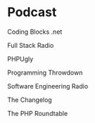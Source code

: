 # Podcast

Coding Blocks .net

Full Stack Radio

PHPUgly

Programming Throwdown

Software Engineering Radio

The Changelog

The PHP Roundtable

